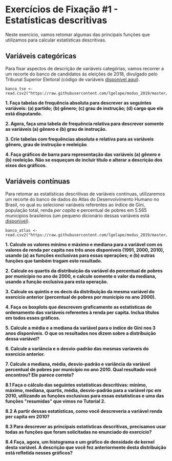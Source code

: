 # Exercícios de Fixação #1 - Estatísticas descritivas

Neste exercício, vamos retomar algumas das principais funções que utilizamos para calcular estatísticas descritivas.

## Variáveis categóricas

Para fixar aspectos de descrição de variáveis categórias, vamos recorrer a um recorte do banco de candidatos às eleições de 2018, divulgado pelo Tribunal Superior Eleitoral (código de variáveis [disponível aqui](https://github.com/lgelape/modus_2019/blob/master/Bancos/leiame_tse.pdf)). 

```
banco_tse <- read.csv2("https://raw.githubusercontent.com/lgelape/modus_2019/master/Bancos/candidatos2018_filtrado.csv")
```

**1. Faça tabelas de frequência absoluta para descrever as seguintes variáveis: (a) partido; (b) gênero; (c) grau de instrução; (d) cargo que ele está disputando.**

**2. Agora, faça uma tabela de frequência relativa para descrever somente as variáveis (a) gênero e (b) grau de instrução.**

**3. Crie tabelas com frequências absoluta e relativa para as variáveis gênero, grau de instrução e reeleição**.

**4. Faça gráficos de barra para representação das variáveis (a) gênero e (b) reeleição. Não se esqueçam de incluir título e alterar a descrição dos eixos dos gráficos.**

## Variáveis contínuas

Para retomar as estatísticas descritivas de variáveis contínuas, utilizaremos um recorte do banco de dados do Atlas do Desenvolvimento Humano no Brasil, no qual eu selecionei variáveis referentes ao índice de Gini, população total, renda *per capita* e percentual de pobres em 5.565 municípios brasileiros (um pequeno dicionário dessas variáveis está [disponível](https://github.com/lgelape/modus_2019/blob/master/Bancos/VariaveisAtlasBrasil.md)). 

```
banco_atlas <- read.csv2("https://raw.githubusercontent.com/lgelape/modus_2019/master/Bancos/AtlasBrasil_modus2019.csv")
```

**1. Calcule os valores mínimo e máximo e mediana para a variável com os valores de renda per capita nos três anos disponíveis (1991, 2000, 2010), usando (a) as funções exclusivas para essas operações; e (b) outras funções que também tragam este resultado.**

**2. Calcule os quartis da distribuição da variável do percentual de pobres por município no ano de 2000, e calcule somente o valor da mediana, usando a função exclusiva para esta operação.**

**3. Calcule os quintis e os decis da distribuição da mesma variável do exercício anterior (percentual de pobres por município no ano 2000).**

**4. Faça os boxplots que descrevem graficamente as estatísticas de ordenamento das variáveis referentes à renda per capita. Inclua títulos em todos esses gráficos.**

**5. Calcule a média e a mediana da variável para o indíce de Gini nos 3 anos disponíveis. O que os resultados nos dizem sobre a distribuição dessa variável?**

**6. Calcule a variância e o desvio-padrão das mesmas variaveis do exercício anterior.**

**7. Calcule a mediana, média, desvio-padrão e variância da variável percentual de pobres por município no ano 2010. Qual resultado você encontrou? Ele parece correto?**

**8.1 Faça o cálculo das seguintes estatísticas descritivas: mínimo, máximo, mediana, quartis, média, desvio-padrão para a variável rpc em 2010, utilizando as funções exclusivas para essas estatísticas e uma das funções "resumidas" que vimos no Tutorial 2.**

**8.2 A partir dessas estatísticas, como você descreveria a variável renda per capita em 2010?**

**8.3 Para descrever as principais estatísticas descritivas, precisamos usar todas as funções que foram solicitadas no enunciado do exercício?**

**8.4 Faça, agora, um histograma e um gráfico de densidade de kernel desta variável. A descrição que você fez anteriormente desta distribuição está refletida nesses gráficos?**
